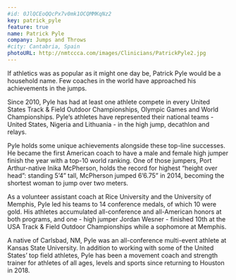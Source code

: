 ```yaml
---
#id: 0JlQCEoQQcPx7v0mk1OCQMMKqNz2
key: patrick_pyle
feature: true
name: Patrick Pyle
company: Jumps and Throws
#city: Cantabria, Spain
photoURL: http://nmtccca.com/images/Clinicians/PatrickPyle2.jpg
---
```

If athletics was as popular as it might one day be, Patrick Pyle would be a household name. Few coaches in the world have approached his achievements in the jumps. 

Since 2010, Pyle has had at least one athlete compete in every United States Track & Field Outdoor Championships, Olympic Games and World Championships. Pyle’s athletes have represented their national teams - United States, Nigeria and Lithuania - in the high jump, decathlon and relays. 

Pyle holds some unique achievements alongside these top-line successes. He became the first American coach to have a male and female high jumper finish the year with a top-10 world ranking. One of those jumpers, Port Arthur-native Inika McPherson, holds the record for highest “height over head”: standing 5’4” tall, McPherson jumped 6’6.75” in 2014, becoming the shortest woman to jump over two meters.

As a volunteer assistant coach at Rice University and the University of Memphis, Pyle led his teams to 14 conference medals, of which 10 were gold. His athletes accumulated all-conference and all-American honors at both programs, and one - high jumper Jordan Wesner - finished 10th at the USA Track & Field Outdoor Championships while a sophomore at Memphis.

A native of Carlsbad, NM, Pyle was an all-conference multi-event athlete at Kansas State University. In addition to working with some of the United States’ top field athletes, Pyle has been a movement coach and strength trainer for athletes of all ages, levels and sports since returning to Houston in 2018.  
